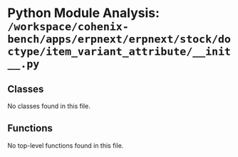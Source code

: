 # Python Module Analysis: `/workspace/cohenix-bench/apps/erpnext/erpnext/stock/doctype/item_variant_attribute/__init__.py`

## Classes

No classes found in this file.


## Functions

No top-level functions found in this file.
